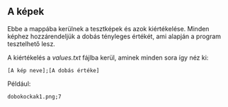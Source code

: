 ## A képek

Ebbe a mappába kerülnek a tesztképek és azok kiértékelése. Minden képhez hozzárendeljük a 
dobás tényleges értékét, ami alapján a program tesztelhető lesz.

A kiértékelés a *values.txt* fájlba kerül, aminek minden sora így néz ki:

```
[A kép neve];[A dobás értéke]
```

Például:

```
dobokockak1.png;7
```